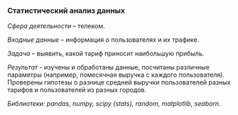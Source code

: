 ### Статистический анализ данных ###

*Сфера деятельности* – телеком. 

*Входные данные* – информация о пользователях и их трафике. 

*Задача* – выявить, какой тариф приносит наибольшую прибыль. 

*Результат* - изучены и обработаны данные, посчитаны различные параметры (например, помесячная выручка с каждого пользователя).
Проверены гипотезы о разнице средней выручки пользователей разных тарифов и пользователей из разных городов.

*Библиотеки: pandas, numpy, scipy (stats), random, matplotlib, seaborn.*
